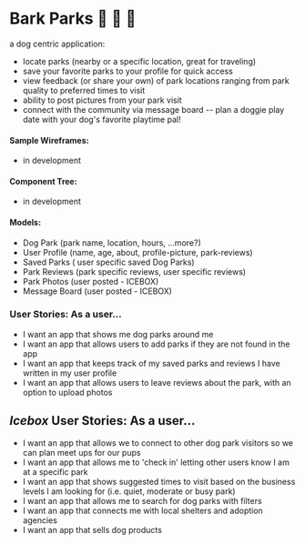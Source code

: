 # Bark Parks 🐾 🐶 🐾
a dog centric application:
* locate parks (nearby or a specific location, great for traveling)
* save your favorite parks to your profile for quick access
* view feedback (or share your own) of park locations ranging from park quality to preferred times to visit
* ability to post pictures from your park visit
* connect with the community via message board -- plan a doggie play date with your dog's favorite playtime pal!

#### Sample Wireframes:
* in development

#### Component Tree:
* in development 

#### Models:
* Dog Park (park name, location, hours, ...more?)
* User Profile (name, age, about, profile-picture, park-reviews)
* Saved Parks ( user specific saved Dog Parks)
* Park Reviews (park specific reviews, user specific reviews)
* Park Photos (user posted - ICEBOX)
* Message Board (user posted - ICEBOX)

### User Stories: As a user...
* I want an app that shows me dog parks around me
* I want an app that allows users to add parks if they are not found in the app
* I want an app that keeps track of my saved parks and reviews I have written in my user profile
* I want an app that allows users to leave reviews about the park, with an option to upload photos

## *Icebox* User Stories: As a user...
* I want an app that allows we to connect to other dog park visitors so we can plan meet ups for our pups
* I want an app that allows me to 'check in' letting other users know I am at a specific park
* I want an app that shows suggested times to visit based on the business levels I am looking for (i.e. quiet, moderate or busy park)
* I want an app that allows me to search for dog parks with filters
* I want an app that connects me with local shelters and adoption agencies
* I want an app that sells dog products 
